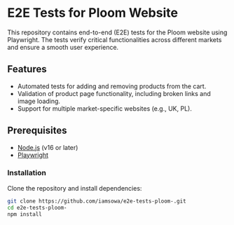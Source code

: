 # E2E Tests for Ploom Website

This repository contains end-to-end (E2E) tests for the Ploom website using Playwright. The tests verify critical functionalities across different markets and ensure a smooth user experience.

## Features

- Automated tests for adding and removing products from the cart.
- Validation of product page functionality, including broken links and image loading.
- Support for multiple market-specific websites (e.g., UK, PL).

## Prerequisites

- [Node.js](https://nodejs.org/) (v16 or later)
- [Playwright](https://playwright.dev/)

### Installation

Clone the repository and install dependencies:
```bash
git clone https://github.com/iamsowa/e2e-tests-ploom-.git
cd e2e-tests-ploom-
npm install
